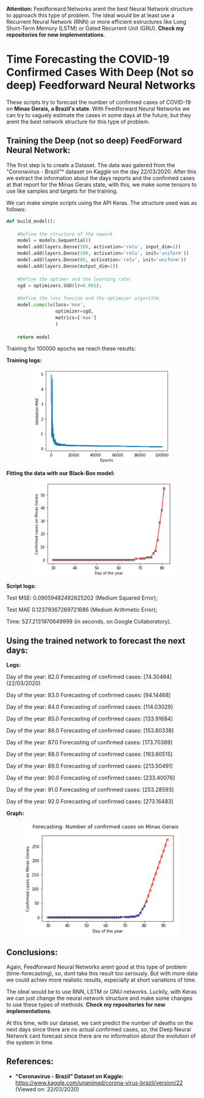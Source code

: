 **Attention:** Feedforward Networks arent the best Neural Network structure to approach this type of problem. The ideal would be at least use a Recurrent Neural Network (RNN) or more efficient estructures like Long Short-Term Memory (LSTM) or Gated Recurrent Unit (GRU). **Check my repositories for new implementations**.

# Time Forecasting the COVID-19 Confirmed Cases With Deep (Not so deep) Feedforward Neural Networks

These scripts try to forecast the number of confirmed cases of COVID-19 on **Minas Gerais, a Brazil's state**. With Feedforward Neural Networks we can try to vaguely estimate the cases in some days at the future, but they arent the best network structure for this type of problem.

## Training the Deep (not so deep) FeedForward Neural Network:

The first step is to create a Dataset. The data was gatered from the "Coronavirus - Brazil"* dataset on Kaggle on the day 22/03/2020. After this we extract the information about the days reports and the confirmed cases at that report for the Minas Gerais state, with this, we make some tensors to use like samples and targets for the training.

We can make simple scripts using the API Keras. The structure used was as follows:


```python
def build_model():

    #Define the structure of the nework
    model = models.Sequential()
    model.add(layers.Dense(160, activation='relu', input_dim=1))
    model.add(layers.Dense(100, activation='relu', init='uniform'))
    model.add(layers.Dense(80, activation='relu', init='uniform'))
    model.add(layers.Dense(output_dim=1))

    #Define the optimer and the learning rate:
    sgd = optimizers.SGD(lr=0.001);

    #Define the loss funcion and the optimizer algorithm
    model.compile(loss='mse',
                  optimizer=sgd,
                  metrics=['mae']
                  )

    return model
```

Training for 100000 epochs we reach these results:

**Training logs:**
<p align="center">
<img src="logs.png" align=middle height=250.973825pt/>
</p>

**Fitting the data with our Black-Box model:**
<p align="center">
<img src="data_fit.png" align=middle height=250.973825pt/>
</p>

**Script logs:**

Test MSE: 0.09059482492625202 (Medium Squared Error);

Test MAE 0.12379367269721686 (Medium Arithmetic Error);

Time: 527.2131970649998 (in seconds, on Google Collaboratory).

## Using the trained network to forecast the next days:

**Logs:**

Day of the year:  82.0   Forecasting of confirmed cases:  [74.30464] (22/03/2020) 

Day of the year:  83.0   Forecasting of confirmed cases:  [94.14468] 

Day of the year:  84.0   Forecasting of confirmed cases:  [114.03029] 

Day of the year:  85.0   Forecasting of confirmed cases:  [133.91684] 

Day of the year:  86.0   Forecasting of confirmed cases:  [153.80338] 

Day of the year:  87.0   Forecasting of confirmed cases:  [173.70389] 

Day of the year:  88.0   Forecasting of confirmed cases:  [193.60515] 

Day of the year:  89.0   Forecasting of confirmed cases:  [213.50491] 

Day of the year:  90.0   Forecasting of confirmed cases:  [233.40076] 

Day of the year:  91.0   Forecasting of confirmed cases:  [253.28593] 

Day of the year:  92.0   Forecasting of confirmed cases:  [273.16483] 

**Graph:**
<p align="center">
<img src="forecasting.png" align=middle height=300pt/>
</p>

## Conclusions:

Again, Feedforward Neural Networks arent good at this type of problem (time-forecasting), so, dont take this result too seriously. But with more data we could achiev more realistic results, especially at short variations of time.

The ideal would be to use RNN, LSTM or GNU networks. Luckily, with Keras we can just change the neural network structure and make some changes to use these types of methods. **Check my repositories for new implementations**. 

At this time, with our dataset, we cant predict the number of deaths on the next days since there are no actual confirmed cases, so, the Deep Neural Network cant forecast since there are no information about the evolution of the system in time.

## References:
* **"Coronavirus - Brazil" Dataset on Kaggle:** https://www.kaggle.com/unanimad/corona-virus-brazil/version/22 (Viewed on: 22/03/2020)

